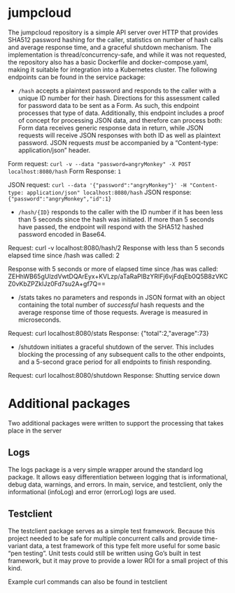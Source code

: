 # jumpcloud
The jumpcloud repository is a simple API server over HTTP that provides SHA512 password hashing for the caller, statistics on number of hash calls and average response time, and a graceful shutdown mechanism.  The implementation is thread/concurrency-safe, and while it was not requested, the repository also has a basic Dockerfile and docker-compose.yaml, making it suitable for integration into a Kubernetes cluster.  The following endpoints can be found in the service package:
- `/hash` accepts a plaintext password and responds to the caller with a unique ID number for their hash.  Directions for this assessment called for password data to be sent as a Form.  As such, this endpoint processes that type of data.  Additionally, this endpoint includes a proof of concept for processing JSON data, and therefore can process both:  Form data receives generic response data in return, while JSON requests will receive JSON responses with both ID as well as plaintext password.  JSON requests *must* be accompanied by a “Content-type: application/json” header.

Form request: `curl -v --data "password=angryMonkey" -X POST localhost:8080/hash`
Form Response:
`1`
  
JSON request: `curl --data '{"password":"angryMonkey"}' -H "Content-type: application/json" localhost:8080/hash`
JSON response:
`{"password":"angryMonkey","id":1}`


- `/hash/{ID}` responds to the caller with the ID number if it has been less than 5 seconds since the hash was initiated.  If more than 5 seconds have passed, the endpoint will respond with the SHA512 hashed password encoded in Base64.

Request:  curl -v localhost:8080/hash/2
Response with less than 5 seconds elapsed time since /hash was called:
2

Response with 5 seconds or more of elapsed time since /has was called:
ZEHhWB65gUlzdVwtDQArEyx+KVLzp/aTaRaPlBzYRIFj6vjFdqEb0Q5B8zVKCZ0vKbZPZklJz0Fd7su2A+gf7Q==

- /stats takes no parameters and responds in JSON format with an object containing the total number of *successful* hash requests and the average response time of those requests.  Average is measured in microseconds.

Request:  curl localhost:8080/stats
Response: {"total":2,"average":73}

- /shutdown initiates a graceful shutdown of the server.  This includes blocking the processing of any subsequent calls to the other endpoints, and a 5-second grace period for all endpoints to finish responding.

Request: curl localhost:8080/shutdown
Response:
Shutting service down

# Additional packages
Two additional packages were written to support the processing that takes place in the server

## Logs
The logs package is a very simple wrapper around the standard log package.  It allows easy differentiation between logging that is informational, debug data, warnings, and errors.  In main, service, and testclient, only the informational (infoLog) and error (errorLog) logs are used.

## Testclient
The testclient package serves as a simple test framework.  Because this project needed to be safe for multiple concurrent calls and provide time-variant data, a test framework of this type felt more useful for some basic “pen testing”.  Unit tests could still be written using Go’s built in test framework, but it may prove to provide a lower ROI for a small project of this kind.

Example curl commands can also be found in testclient
